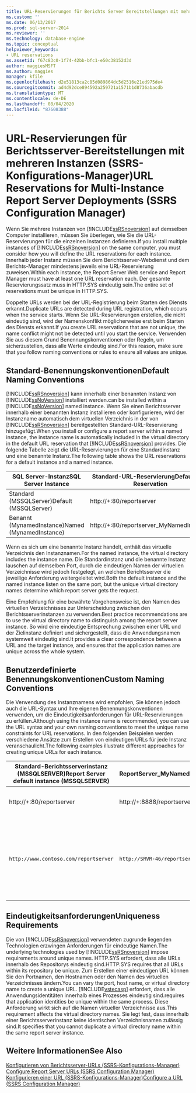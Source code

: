 ```yaml
---
title: URL-Reservierungen für Berichts Server Bereitstellungen mit mehreren Instanzen (SSRS Configuration Manager) | Microsoft-Dokumentation
ms.custom: ''
ms.date: 06/13/2017
ms.prod: sql-server-2014
ms.reviewer: ''
ms.technology: database-engine
ms.topic: conceptual
helpviewer_keywords:
- URL reservations
ms.assetid: f67c83c0-1f74-42bb-bfc1-e50c38152d3d
author: maggiesMSFT
ms.author: maggies
manager: kfile
ms.openlocfilehash: d2e51813ca2c85d089864dc5d2516e21ed975de4
ms.sourcegitcommit: ad4d92dce894592a259721a1571b1d8736abacdb
ms.translationtype: MT
ms.contentlocale: de-DE
ms.lasthandoff: 08/04/2020
ms.locfileid: "87608388"
---
```

# <a name="url-reservations-for-multi-instance-report-server-deployments--ssrs-configuration-manager"></a><span data-ttu-id="bd903-102">URL-Reservierungen für Berichtsserver-Bereitstellungen mit mehreren Instanzen (SSRS-Konfigurations-Manager)</span><span class="sxs-lookup"><span data-stu-id="bd903-102">URL Reservations for Multi-Instance Report Server Deployments  (SSRS Configuration Manager)</span></span>
  <span data-ttu-id="bd903-103">Wenn Sie mehrere Instanzen von [!INCLUDE[ssRSnoversion](../../includes/ssrsnoversion-md.md)] auf demselben Computer installieren, müssen Sie überlegen, wie Sie die URL-Reservierungen für die einzelnen Instanzen definieren.</span><span class="sxs-lookup"><span data-stu-id="bd903-103">If you install multiple instances of [!INCLUDE[ssRSnoversion](../../includes/ssrsnoversion-md.md)] on the same computer, you must consider how you will define the URL reservations for each instance.</span></span> <span data-ttu-id="bd903-104">Innerhalb jeder Instanz müssen Sie dem Berichtsserver-Webdienst und dem Berichts-Manager mindestens jeweils eine URL-Reservierung zuweisen.</span><span class="sxs-lookup"><span data-stu-id="bd903-104">Within each instance, the Report Server Web service and Report Manager must have at least one URL reservation each.</span></span> <span data-ttu-id="bd903-105">Der gesamte Reservierungssatz muss in HTTP.SYS eindeutig sein.</span><span class="sxs-lookup"><span data-stu-id="bd903-105">The entire set of reservations must be unique in HTTP.SYS.</span></span>  
  
 <span data-ttu-id="bd903-106">Doppelte URLs werden bei der URL-Registrierung beim Starten des Diensts erkannt.</span><span class="sxs-lookup"><span data-stu-id="bd903-106">Duplicate URLs are detected during URL registration, which occurs when the service starts.</span></span> <span data-ttu-id="bd903-107">Wenn Sie URL-Reservierungen erstellen, die nicht eindeutig sind, wird der Namenskonflikt möglicherweise erst beim Starten des Diensts erkannt.</span><span class="sxs-lookup"><span data-stu-id="bd903-107">If you create URL reservations that are not unique, the name conflict might not be detected until you start the service.</span></span> <span data-ttu-id="bd903-108">Verwenden Sie aus diesem Grund Benennungskonventionen oder Regeln, um sicherzustellen, dass alle Werte eindeutig sind.</span><span class="sxs-lookup"><span data-stu-id="bd903-108">For this reason, make sure that you follow naming conventions or rules to ensure all values are unique.</span></span>  
  
## <a name="default-naming-conventions"></a><span data-ttu-id="bd903-109">Standard-Benennungskonventionen</span><span class="sxs-lookup"><span data-stu-id="bd903-109">Default Naming Conventions</span></span>  
 [!INCLUDE[ssRSnoversion](../../includes/ssrsnoversion-md.md)] <span data-ttu-id="bd903-110">kann innerhalb einer benannten Instanz von [!INCLUDE[ssNoVersion](../../includes/ssnoversion-md.md)] installiert werden.</span><span class="sxs-lookup"><span data-stu-id="bd903-110">can be installed within a [!INCLUDE[ssNoVersion](../../includes/ssnoversion-md.md)] named instance.</span></span> <span data-ttu-id="bd903-111">Wenn Sie einen Berichtsserver innerhalb einer benannten Instanz installieren oder konfigurieren, wird der Instanzname automatisch dem virtuellen Verzeichnis in der von [!INCLUDE[ssRSnoversion](../../includes/ssrsnoversion-md.md)] bereitgestellten Standard-URL-Reservierung hinzugefügt.</span><span class="sxs-lookup"><span data-stu-id="bd903-111">When you install or configure a report server within a named instance, the instance name is automatically included in the virtual directory in the default URL reservation that [!INCLUDE[ssRSnoversion](../../includes/ssrsnoversion-md.md)] provides.</span></span> <span data-ttu-id="bd903-112">Die folgende Tabelle zeigt die URL-Reservierungen für eine Standardinstanz und eine benannte Instanz.</span><span class="sxs-lookup"><span data-stu-id="bd903-112">The following table shows the URL reservations for a default instance and a named instance.</span></span>  
  
|<span data-ttu-id="bd903-113">SQL Server-Instanz</span><span class="sxs-lookup"><span data-stu-id="bd903-113">SQL Server Instance</span></span>|<span data-ttu-id="bd903-114">Standard-URL-Reservierung</span><span class="sxs-lookup"><span data-stu-id="bd903-114">Default URL Reservation</span></span>|  
|-------------------------|-----------------------------|  
|<span data-ttu-id="bd903-115">Standard (MSSQLServer)</span><span class="sxs-lookup"><span data-stu-id="bd903-115">Default (MSSQLServer)</span></span>|http://+:80/reportserver|  
|<span data-ttu-id="bd903-116">Benannt (MynamedInstance)</span><span class="sxs-lookup"><span data-stu-id="bd903-116">Named (MynamedInstance)</span></span>|http://+:80/reportserver_MyNamedInstance|  
  
 <span data-ttu-id="bd903-117">Wenn es sich um eine benannte Instanz handelt, enthält das virtuelle Verzeichnis den Instanznamen.</span><span class="sxs-lookup"><span data-stu-id="bd903-117">For the named instance, the virtual directory includes the instance name.</span></span> <span data-ttu-id="bd903-118">Die Standardinstanz und die benannte Instanz lauschen auf demselben Port, durch die eindeutigen Namen der virtuellen Verzeichnisse wird jedoch festgelegt, an welchen Berichtsserver die jeweilige Anforderung weitergeleitet wird.</span><span class="sxs-lookup"><span data-stu-id="bd903-118">Both the default instance and the named instance listen on the same port, but the unique virtual directory names determine which report server gets the request.</span></span>  
  
 <span data-ttu-id="bd903-119">Eine Empfehlung für eine bewährte Vorgehensweise ist, den Namen des virtuellen Verzeichnisses zur Unterscheidung zwischen den Berichtsserverinstanzen zu verwenden.</span><span class="sxs-lookup"><span data-stu-id="bd903-119">Best practice recommendations are to use the virtual directory name to distinguish among the report server instance.</span></span> <span data-ttu-id="bd903-120">So wird eine eindeutige Entsprechung zwischen einer URL und der Zielinstanz definiert und sichergestellt, dass die Anwendungsnamen systemweit eindeutig sind.</span><span class="sxs-lookup"><span data-stu-id="bd903-120">It provides a clear correspondence between a URL and the target instance, and ensures that the application names are unique across the whole system.</span></span>  
  
## <a name="custom-naming-conventions"></a><span data-ttu-id="bd903-121">Benutzerdefinierte Benennungskonventionen</span><span class="sxs-lookup"><span data-stu-id="bd903-121">Custom Naming Conventions</span></span>  
 <span data-ttu-id="bd903-122">Die Verwendung des Instanznamens wird empfohlen, Sie können jedoch auch die URL-Syntax und Ihre eigenen Benennungskonventionen verwenden, um die Eindeutigkeitsanforderungen für URL-Reservierungen zu erfüllen.</span><span class="sxs-lookup"><span data-stu-id="bd903-122">Although using the instance name is recommended, you can use the URL syntax and your own naming conventions to meet the unique name constraints for URL reservations.</span></span> <span data-ttu-id="bd903-123">In den folgenden Beispielen werden verschiedene Ansätze zum Erstellen von eindeutigen URLs für jede Instanz veranschaulicht.</span><span class="sxs-lookup"><span data-stu-id="bd903-123">The following examples illustrate different approaches for creating unique URLs for each instance.</span></span>  
  
|<span data-ttu-id="bd903-124">Standard-Berichtsserverinstanz (MSSQLSERVER)</span><span class="sxs-lookup"><span data-stu-id="bd903-124">Report Server default instance (MSSQLSERVER)</span></span>|<span data-ttu-id="bd903-125">ReportServer_MyNamedInstance</span><span class="sxs-lookup"><span data-stu-id="bd903-125">ReportServer_MyNamedInstance</span></span>|<span data-ttu-id="bd903-126">Eindeutigkeit</span><span class="sxs-lookup"><span data-stu-id="bd903-126">Uniqueness</span></span>|  
|----------------------------------------------------|-----------------------------------|----------------|  
|http://+:80/reportserver|http://+:8888/reportserver|<span data-ttu-id="bd903-127">Jede Instanz lauscht auf einem anderen Port.</span><span class="sxs-lookup"><span data-stu-id="bd903-127">Each instance listens on a different port.</span></span>|  
|`http://www.contoso.com/reportserver`|`http://SRVR-46/reportserver`|<span data-ttu-id="bd903-128">Jede Instanz reagiert auf einen anderen Servernamen (vollqualifizierter Domänenname und Computername).</span><span class="sxs-lookup"><span data-stu-id="bd903-128">Each instance responds to different server names (fully qualified domain name, and machine name).</span></span>|  
  
## <a name="uniqueness-requirements"></a><span data-ttu-id="bd903-129">Eindeutigkeitsanforderungen</span><span class="sxs-lookup"><span data-stu-id="bd903-129">Uniqueness Requirements</span></span>  
 <span data-ttu-id="bd903-130">Die von [!INCLUDE[ssRSnoversion](../../includes/ssrsnoversion-md.md)] verwendeten zugrunde liegenden Technologien erzwingen Anforderungen für eindeutige Namen.</span><span class="sxs-lookup"><span data-stu-id="bd903-130">The underlying technologies used by [!INCLUDE[ssRSnoversion](../../includes/ssrsnoversion-md.md)] impose requirements around unique names.</span></span> <span data-ttu-id="bd903-131">HTTP.SYS erfordert, dass alle URLs innerhalb des Repositorys eindeutig sind.</span><span class="sxs-lookup"><span data-stu-id="bd903-131">HTTP.SYS requires that all URLs within its repository be unique.</span></span> <span data-ttu-id="bd903-132">Zum Erstellen einer eindeutigen URL können Sie den Portnamen, den Hostnamen oder den Namen des virtuellen Verzeichnisses ändern.</span><span class="sxs-lookup"><span data-stu-id="bd903-132">You can vary the port, host name, or virtual directory name to create a unique URL.</span></span> [!INCLUDE[vstecasp](../../includes/vstecasp-md.md)] <span data-ttu-id="bd903-133">erfordert, dass alle Anwendungsidentitäten innerhalb eines Prozesses eindeutig sind.</span><span class="sxs-lookup"><span data-stu-id="bd903-133">requires that application identities be unique within the same process.</span></span> <span data-ttu-id="bd903-134">Diese Anforderung wirkt sich auf die Namen virtueller Verzeichnisse aus.</span><span class="sxs-lookup"><span data-stu-id="bd903-134">This requirement affects the virtual directory names.</span></span> <span data-ttu-id="bd903-135">Sie legt fest, dass innerhalb einer Berichtsserverinstanz keine identischen Verzeichnisnamen zulässig sind.</span><span class="sxs-lookup"><span data-stu-id="bd903-135">It specifies that you cannot duplicate a virtual directory name within the same report server instance.</span></span>  
  
## <a name="see-also"></a><span data-ttu-id="bd903-136">Weitere Informationen</span><span class="sxs-lookup"><span data-stu-id="bd903-136">See Also</span></span>  
 <span data-ttu-id="bd903-137">[Konfigurieren von Berichtsserver-URLs &#40;SSRS-Konfigurations-Manager&#41;](configure-report-server-urls-ssrs-configuration-manager.md) </span><span class="sxs-lookup"><span data-stu-id="bd903-137">[Configure Report Server URLs  &#40;SSRS Configuration Manager&#41;](configure-report-server-urls-ssrs-configuration-manager.md) </span></span>  
 [<span data-ttu-id="bd903-138">Konfigurieren einer URL &#40;SSRS-Konfigurations-Manager&#41;</span><span class="sxs-lookup"><span data-stu-id="bd903-138">Configure a URL  &#40;SSRS Configuration Manager&#41;</span></span>](configure-a-url-ssrs-configuration-manager.md)  
  
  
